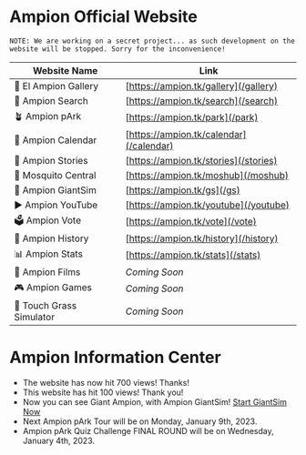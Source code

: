 <head>
  <link rel="icon" type="image/x-icon" href=/favicon.ico">
  <script async src="https://www.googletagmanager.com/gtag/js?id=G-6971NP6T4P"></script>
  <script>
    window.dataLayer = window.dataLayer || [];
    function gtag(){dataLayer.push(arguments);}
    gtag('js', new Date());

    gtag('config', 'G-6971NP6T4P');
  </script>
</head>

# Ampion Official Website

```
NOTE: We are working on a secret project... as such development on the website will be stopped. Sorry for the inconvenience!
```

| Website Name               | Link                                  	  |
|----------------------------|----------------------------------------- |
| 🌆 El Ampion Gallery       | [https://ampion.tk/gallery](/gallery)   	|
| 🔎 Ampion Search           | [https://ampion.tk/search](/search)       |
| 🪴 Ampion pArk             | [https://ampion.tk/park](/park)           |
| 📆 Ampion Calendar         | [https://ampion.tk/calendar](/calendar)   |
| 📖 Ampion Stories          | [https://ampion.tk/stories](/stories)     |
| 🦟 Mosquito Central        | [https://ampion.tk/moshub](/moshub)       |
| 🧌 Ampion GiantSim         | [https://ampion.tk/gs](/gs)               |
| ▶️ Ampion YouTube          | [https://ampion.tk/youtube](/youtube)     |
| 🗳️ Ampion Vote             | [https://ampion.tk/vote](/vote)           |
| 📕 Ampion History          | [https://ampion.tk/history](/history)     |
| 📊 Ampion Stats            | [https://ampion.tk/stats](/stats)         |
| 🎥 Ampion Films            | *Coming Soon*                            |
| 🎮 Ampion Games            | *Coming Soon*                            |
| 🌱 Touch Grass Simulator   | *Coming Soon*                            |


# Ampion Information Center

- The website has now hit 700 views! Thanks!
- This website has hit 100 views! Thank you!
- Now you can see Giant Ampion, with Ampion GiantSim! [Start GiantSim Now](/gs)
- Next Ampion  pArk Tour will be on Monday, January 9th, 2023.
- Ampion pArk Quiz Challenge FINAL ROUND will be on Wednesday, January 4th, 2023. 
